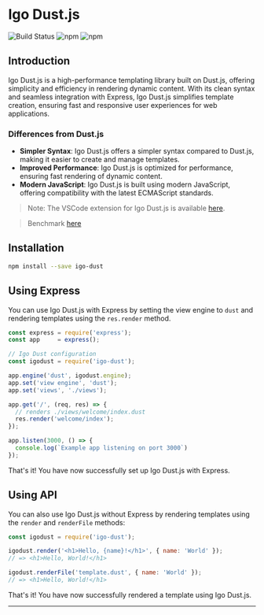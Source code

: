 


# Igo Dust.js

![Build Status](https://github.com/igocreate/igo-dust/actions/workflows/node.js.yml/badge.svg) ![npm](https://img.shields.io/badge/version-0.3.5-0879BA) ![npm](https://img.shields.io/npm/dt/igo-dust)


## Introduction

Igo Dust.js is a high-performance templating library built on Dust.js, offering simplicity and efficiency in rendering dynamic content. With its clean syntax and seamless integration with Express, Igo Dust.js simplifies template creation, ensuring fast and responsive user experiences for web applications.



### Differences from Dust.js

* **Simpler Syntax**: Igo Dust.js offers a simpler syntax compared to Dust.js, making it easier to create and manage templates.
* **Improved Performance**: Igo Dust.js is optimized for performance, ensuring fast rendering of dynamic content.
* **Modern JavaScript**: Igo Dust.js is built using modern JavaScript, offering compatibility with the latest ECMAScript standards.

> Note: The VSCode extension for Igo Dust.js is available [here](https://marketplace.visualstudio.com/items?itemName=IGOCREATE.igo-dust-language-support).

> Benchmark [here](https://github.com/itsarnaud/templating-engine-bench.git)

## Installation

```bash
npm install --save igo-dust
```

## Using Express

You can use Igo Dust.js with Express by setting the view engine to `dust` and rendering templates using the `res.render` method.

```js
const express = require('express');
const app     = express();

// Igo Dust configuration
const igodust = require('igo-dust');

app.engine('dust', igodust.engine);
app.set('view engine', 'dust');
app.set('views', './views');

app.get('/', (req, res) => {
  // renders ./views/welcome/index.dust
  res.render('welcome/index');
});

app.listen(3000, () => {
  console.log(`Example app listening on port 3000`)
});
```

That's it! You have now successfully set up Igo Dust.js with Express.


## Using API

You can also use Igo Dust.js without Express by rendering templates using the `render` and `renderFile` methods:

```js
const igodust = require('igo-dust');

igodust.render('<h1>Hello, {name}!</h1>', { name: 'World' });
// => <h1>Hello, World!</h1>

igodust.renderFile('template.dust', { name: 'World' });
// => <h1>Hello, World!</h1>
```

That's it! You have now successfully rendered a template using Igo Dust.js.



---